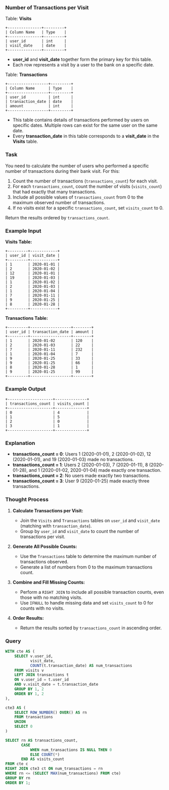 ### Number of Transactions per Visit

Table: **Visits**

```
+---------------+---------+
| Column Name   | Type    |
+---------------+---------+
| user_id       | int     |
| visit_date    | date    |
+---------------+---------+
```
- **user_id** and **visit_date** together form the primary key for this table.
- Each row represents a visit by a user to the bank on a specific date.

Table: **Transactions**

```
+------------------+---------+
| Column Name      | Type    |
+------------------+---------+
| user_id          | int     |
| transaction_date | date    |
| amount           | int     |
+------------------+---------+
```
- This table contains details of transactions performed by users on specific dates. Multiple rows can exist for the same user on the same date.
- Every **transaction_date** in this table corresponds to a **visit_date** in the **Visits** table.

### Task

You need to calculate the number of users who performed a specific number of transactions during their bank visit. For this:

1. Count the number of transactions (`transactions_count`) for each visit.
2. For each `transactions_count`, count the number of visits (`visits_count`) that had exactly that many transactions.
3. Include all possible values of `transactions_count` from 0 to the maximum observed number of transactions.
4. If no visits exist for a specific `transactions_count`, set `visits_count` to 0.

Return the results ordered by `transactions_count`.

### Example Input

**Visits Table:**
```
+---------+------------+
| user_id | visit_date |
+---------+------------+
| 1       | 2020-01-01 |
| 2       | 2020-01-02 |
| 12      | 2020-01-01 |
| 19      | 2020-01-03 |
| 1       | 2020-01-02 |
| 2       | 2020-01-03 |
| 1       | 2020-01-04 |
| 7       | 2020-01-11 |
| 9       | 2020-01-25 |
| 8       | 2020-01-28 |
+---------+------------+
```

**Transactions Table:**
```
+---------+------------------+--------+
| user_id | transaction_date | amount |
+---------+------------------+--------+
| 1       | 2020-01-02       | 120    |
| 2       | 2020-01-03       | 22     |
| 7       | 2020-01-11       | 232    |
| 1       | 2020-01-04       | 7      |
| 9       | 2020-01-25       | 33     |
| 9       | 2020-01-25       | 66     |
| 8       | 2020-01-28       | 1      |
| 9       | 2020-01-25       | 99     |
+---------+------------------+--------+
```

### Example Output

```
+--------------------+--------------+
| transactions_count | visits_count |
+--------------------+--------------+
| 0                  | 4            |
| 1                  | 5            |
| 2                  | 0            |
| 3                  | 1            |
+--------------------+--------------+
```

### Explanation

- **transactions_count = 0**: Users 1 (2020-01-01), 2 (2020-01-02), 12 (2020-01-01), and 19 (2020-01-03) made no transactions.
- **transactions_count = 1**: Users 2 (2020-01-03), 7 (2020-01-11), 8 (2020-01-28), and 1 (2020-01-02, 2020-01-04) made exactly one transaction.
- **transactions_count = 2**: No users made exactly two transactions.
- **transactions_count = 3**: User 9 (2020-01-25) made exactly three transactions.

### Thought Process

1. **Calculate Transactions per Visit:**
   - Join the `Visits` and `Transactions` tables on `user_id` and `visit_date` (matching with `transaction_date`).
   - Group by `user_id` and `visit_date` to count the number of transactions per visit.

2. **Generate All Possible Counts:**
   - Use the `Transactions` table to determine the maximum number of transactions observed.
   - Generate a list of numbers from 0 to the maximum transactions count.

3. **Combine and Fill Missing Counts:**
   - Perform a `RIGHT JOIN` to include all possible transaction counts, even those with no matching visits.
   - Use `IFNULL` to handle missing data and set `visits_count` to 0 for counts with no visits.

4. **Order Results:**
   - Return the results sorted by `transactions_count` in ascending order.

### Query

```sql
WITH cte AS (
    SELECT v.user_id, 
           visit_date,
           COUNT(t.transaction_date) AS num_transactions
    FROM visits v 
    LEFT JOIN transactions t
    ON v.user_id = t.user_id
    AND v.visit_date = t.transaction_date
    GROUP BY 1, 2
    ORDER BY 1, 2
),

cte3 AS (
    SELECT ROW_NUMBER() OVER() AS rn
    FROM transactions
    UNION 
    SELECT 0
)

SELECT rn AS transactions_count,
       CASE
           WHEN num_transactions IS NULL THEN 0
           ELSE COUNT(*)
       END AS visits_count
FROM cte c 
RIGHT JOIN cte3 ct ON num_transactions = rn
WHERE rn <= (SELECT MAX(num_transactions) FROM cte)
GROUP BY rn
ORDER BY 1;
